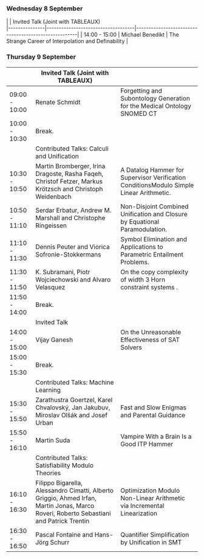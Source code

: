 ### Wednesday 8 September

|               | <td colspan="2"> Invited Talk (Joint with TABLEAUX) </td>                                                      
|---------------|------------------------------------|------------------------------------------------------|
| 14:00 - 15:00 | Michael Benedikt                   | The Strange Career of Interpolation and Definability |


### Thursday 9 September 

|               | Invited Talk  (Joint with TABLEAUX)                                                                                                     |                                                                                         |
|---------------|-----------------------------------------------------------------------------------------------------------------------------------------|-----------------------------------------------------------------------------------------|
| 09:00 - 10:00 | Renate Schmidt                                                                                                                          | Forgetting and Subontology Generation for the Medical Ontology SNOMED CT                |
| 10:00 - 10:30 | Break.                                                                                                                                  |                                                                                         |
|               | Contributed Talks: Calculi and Unification                                                                                              |                                                                                         |
| 10:30 - 10:50 | Martin Bromberger, Irina Dragoste, Rasha Faqeh, Christof Fetzer, Markus Krötzsch and Christoph Weidenbach                               | A Datalog Hammer for Supervisor Verification ConditionsModulo Simple Linear Arithmetic. |
| 10:50 - 11:10 | Serdar Erbatur, Andrew M. Marshall and Christophe Ringeissen                                                                            | Non-Disjoint Combined Unification and Closure by Equational Paramodulation.             |
| 11:10 - 11:30 | Dennis Peuter and Viorica Sofronie-Stokkermans                                                                                          | Symbol Elimination and Applications to Parametric Entailment Problems.                  |
| 11:30 - 11:50 | K. Subramani, Piotr Wojciechowski and Alvaro Velasquez                                                                                  | On the copy complexity of width 3 Horn constraint systems .                             |
| 11:50 - 14:00 | Break.                                                                                                                                  |                                                                                         |
|               | Invited Talk                                                                                                                            |                                                                                         |
| 14:00 - 15:00 | Vijay Ganesh                                                                                                                            | On the Unreasonable Effectiveness of SAT Solvers                                        |
| 15:00 - 15:30 | Break.                                                                                                                                  |                                                                                         |
|               | Contributed Talks: Machine Learning                                                                                                     |                                                                                         |
| 15:30 - 15:50 |  Zarathustra Goertzel, Karel Chvalovský, Jan Jakubuv, Miroslav Olšák and Josef Urban                                                    | Fast and Slow Enigmas and Parental Guidance                                             |
| 15:50 - 16:10 | Martin Suda                                                                                                                             | Vampire With a Brain Is a Good ITP Hammer                                               |
|               | Contributed Talks: Satisfiability Modulo Theories                                                                                       |                                                                                         |
| 16:10 - 16:30 | Filippo Bigarella, Alessandro Cimatti, Alberto Griggio, Ahmed Irfan, Martin Jonas, Marco Roveri, Roberto Sebastiani and Patrick Trentin | Optimization Modulo Non-Linear Arithmetic via Incremental Linearization                 |
| 16:30 - 16:50 | Pascal Fontaine and Hans-Jörg Schurr                                                                                                    | Quantifier Simplification by Unification in SMT                                         |

